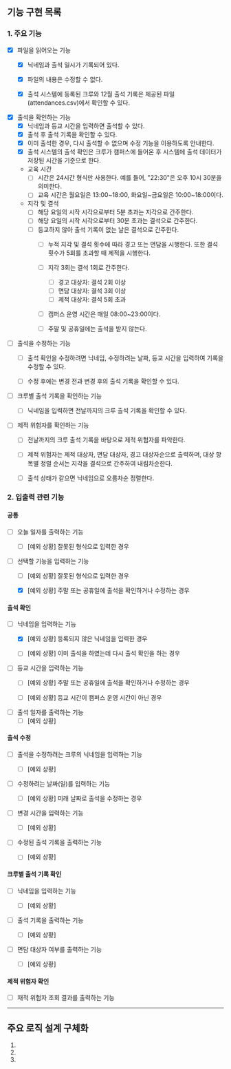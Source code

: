 ## 기능 구현 목록

### 1. 주요 기능

- [x] 파일을 읽어오는 기능
  - [x] 닉네임과 출석 일시가 기록되어 있다. 
  - [x] 파일의 내용은 수정할 수 없다.
  - [x] 출석 시스템에 등록된 크루와 12월 출석 기록은 제공된 파일(attendances.csv)에서 확인할 수 있다.


- [x] 출석을 확인하는 기능
    - [x] 닉네임과 등교 시간을 입력하면 출석할 수 있다.
    - [x] 출석 후 출석 기록을 확인할 수 있다.
    - [x] 이미 출석한 경우, 다시 출석할 수 없으며 수정 기능을 이용하도록 안내한다.
    - [x] 출석 시스템의 출석 확인은 크루가 캠퍼스에 들어온 후 시스템에 출석 데이터가 저장된 시간을 기준으로 한다.

    - 교육 시간
        - [ ] 시간은 24시간 형식만 사용한다. 예를 들어, "22:30"은 오후 10시 30분을 의미한다.
        - [ ] 교육 시간은 월요일은 13:00~18:00, 화요일~금요일은 10:00~18:00이다.

    - 지각 및 결석
        - [ ] 해당 요일의 시작 시각으로부터 5분 초과는 지각으로 간주한다.
        - [ ] 해당 요일의 시작 시각으로부터 30분 초과는 결석으로 간주한다.
        - [ ] 등교하지 않아 출석 기록이 없는 날은 결석으로 간주한다.
            - [ ] 누적 지각 및 결석 횟수에 따라 경고 또는 면담을 시행한다. 또한 결석 횟수가 5회를 초과할 때 제적을 시행한다.
            - [ ] 지각 3회는 결석 1회로 간주한다.
                - [ ] 경고 대상자: 결석 2회 이상
                - [ ] 면담 대상자: 결석 3회 이상
                - [ ] 제적 대상자: 결석 5회 초과
            - [ ] 캠퍼스 운영 시간은 매일 08:00~23:00이다.
            - [ ] 주말 및 공휴일에는 출석을 받지 않는다.


- [ ] 출석을 수정하는 기능
    - [ ] 출석 확인을 수정하려면 닉네임, 수정하려는 날짜, 등교 시간을 입력하여 기록을 수정할 수 있다.
    - [ ] 수정 후에는 변경 전과 변경 후의 출석 기록을 확인할 수 있다.


- [ ] 크루별 출석 기록을 확인하는 기능
    - [ ] 닉네임을 입력하면 전날까지의 크루 출석 기록을 확인할 수 있다.


- [ ] 제적 위험자를 확인하는 기능
    - [ ] 전날까지의 크루 출석 기록을 바탕으로 제적 위험자를 파악한다.
    - [ ] 제적 위험자는 제적 대상자, 면담 대상자, 경고 대상자순으로 출력하며, 대상 항목별 정렬 순서는 지각을 결석으로 간주하여 내림차순한다.
    - [ ] 출석 상태가 같으면 닉네임으로 오름차순 정렬한다.


### 2. 입출력 관련 기능
#### 공통
- [ ] 오늘 일자를 출력하는 기능
    - [ ] [예외 상황] 잘못된 형식으로 입력한 경우


- [ ] 선택할 기능을 입력하는 기능
    - [ ] [예외 상황] 잘못된 형식으로 입력한 경우
    - [x] [예외 상황] 주말 또는 공휴일에 출석을 확인하거나 수정하는 경우


#### 출석 확인
- [ ] 닉네임을 입력하는 기능
    - [x] [예외 상황] 등록되지 않은 닉네임을 입력한 경우
    - [ ] [예외 상황] 이미 출석을 하였는데 다시 출석 확인을 하는 경우


- [ ] 등교 시간을 입력하는 기능
    - [ ] [예외 상황] 주말 또는 공휴일에 출석을 확인하거나 수정하는 경우
    - [ ] [예외 상황] 등교 시간이 캠퍼스 운영 시간이 아닌 경우


- [ ] 출석 일자를 출력하는 기능
    - [ ] [예외 상황]

#### 출석 수정
- [ ] 출석을 수정하려는 크루의 닉네임을 입력하는 기능
    - [ ] [예외 상황]


- [ ] 수정하려는 날짜(일)를 입력하는 기능
    - [ ] [예외 상황] 미래 날짜로 출석을 수정하는 경우


- [ ] 변경 시간을 입력하는 기능
    - [ ] [예외 상황]


- [ ] 수정된 출석 기록을 출력하는 기능
    - [ ] [예외 상황]


#### 크루별 출석 기록 확인
- [ ] 닉네임을 입력하는 기능
    - [ ] [예외 상황]


- [ ] 출석 기록을 출력하는 기능
    - [ ] [예외 상황]


- [ ] 면담 대상자 여부를 출력하는 기능
    - [ ] [예외 상황]


#### 제적 위험자 확인
- [ ] 재적 위험자 조회 결과를 출력하는 기능

---

## 주요 로직 설계 구체화

1.
2.
3.
